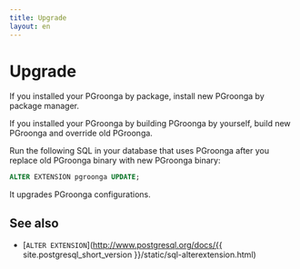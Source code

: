 ```yaml
---
title: Upgrade
layout: en
---
```


# Upgrade

If you installed your PGroonga by package, install new PGroonga by package manager.

If you installed your PGroonga by building PGroonga by yourself, build new PGroonga and override old PGroonga.

Run the following SQL in your database that uses PGroonga after you replace old PGroonga binary with new PGroonga binary:

```sql
ALTER EXTENSION pgroonga UPDATE;
```

It upgrades PGroonga configurations.

## See also

  * [`ALTER EXTENSION`](http://www.postgresql.org/docs/{{ site.postgresql_short_version }}/static/sql-alterextension.html)
